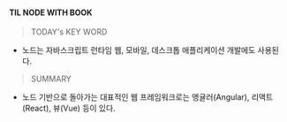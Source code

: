 #### TIL NODE WITH BOOK

> TODAY's KEY WORD

- 노드는 자바스크립트 런타임 웹, 모바일, 데스크톱 애플리케이션 개발에도 사용된다.

> SUMMARY

- 노드 기반으로 돌아가는 대표적인 웹 프레임워크로는 앵귤러(Angular), 리액트(React), 뷰(Vue) 등이 있다.
